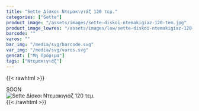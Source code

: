 ```yaml
---
title: "Sette Δίσκοι Ντεμακιγιάζ 120 τεμ."
categories: ["Sette"]
product_image: "/assets/images/sette-diskoi-ntemakigiaz-120-tem.jpg"
product_image_lowres: "/assets/images/low/sette-diskoi-ntemakigiaz-120-tem.jpg"
barcode: ""
varos: ""
bar_img: "/media/svg/barcode.svg"
var_img: "/media/svg/varos.svg"
gencat: ["Μη Τρόφιμα"]
tags: ["Ντεμακιγιάζ"]
---
```

{{< rawhtml >}}

<div class="sload412"><div class="product">SOON<br><div class="pimg"><img alt="Sette Δίσκοι Ντεμακιγιάζ 120 τεμ." title="Sette Δίσκοι Ντεμακιγιάζ 120 τεμ." src="/assets/images/sette-diskoi-ntemakigiaz-120-tem.jpg"></div></div></div>
{{< /rawhtml >}}


